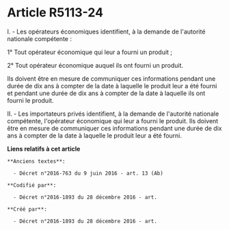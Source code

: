 # Article R5113-24

I. - Les opérateurs économiques identifient, à la demande de l'autorité nationale compétente :

1° Tout opérateur économique qui leur a fourni un produit ;

2° Tout opérateur économique auquel ils ont fourni un produit.

Ils doivent être en mesure de communiquer ces informations pendant une durée de dix ans à compter de la date à laquelle le
produit leur a été fourni et pendant une durée de dix ans à compter de la date à laquelle ils ont fourni le produit.

II. - Les importateurs privés identifient, à la demande de l'autorité nationale compétente, l'opérateur économique qui leur a
fourni le produit. Ils doivent être en mesure de communiquer ces informations pendant une durée de dix ans à compter de la
date à laquelle le produit leur a été fourni.

**Liens relatifs à cet article**

	**Anciens textes**:

	  - Décret n°2016-763 du 9 juin 2016 - art. 13 (Ab)

	**Codifié par**:

	  - Décret n°2016-1893 du 28 décembre 2016 - art.

	**Créé par**:

	  - Décret n°2016-1893 du 28 décembre 2016 - art.
